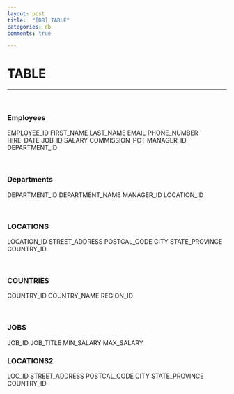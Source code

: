 ```yaml
---
layout: post
title:  "[DB] TABLE"
categories: db
comments: true

---
```


# TABLE

------

<br/>

### Employees

EMPLOYEE_ID
FIRST_NAME
LAST_NAME
EMAIL
PHONE_NUMBER
HIRE_DATE
JOB_ID
SALARY
COMMISSION_PCT
MANAGER_ID
DEPARTMENT_ID

<br/>

### Departments

DEPARTMENT_ID
DEPARTMENT_NAME
MANAGER_ID
LOCATION_ID

<BR/>

### LOCATIONS

LOCATION_ID
STREET_ADDRESS
POSTCAL_CODE
CITY
STATE_PROVINCE
COUNTRY_ID

<br/>

### COUNTRIES

COUNTRY_ID
COUNTRY_NAME
REGION_ID

<BR/>

### JOBS

JOB_ID
JOB_TITLE
MIN_SALARY
MAX_SALARY
<BR/>

### LOCATIONS2

LOC_ID
STREET_ADDRESS
POSTCAL_CODE
CITY
STATE_PROVINCE
COUNTRY_ID



